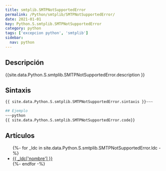 ```yaml
---
title: smtplib.SMTPNotSupportedError
permalink: /Python/smtplib/SMTPNotSupportedError/
date: 2021-01-01
key: Python.S.smtplib.SMTPNotSupportedError
category: python
tags: ['excepcion python', 'smtplib']
sidebar: 
  nav: python
---
```


## Descripción
{{site.data.Python.S.smtplib.SMTPNotSupportedError.description }}

## Sintaxis
~~~python
{{ site.data.Python.S.smtplib.SMTPNotSupportedError.sintaxis }}~~~

## Ejemplo
~~~python
{{ site.data.Python.S.smtplib.SMTPNotSupportedError.code}}
~~~

## Artículos
<ul>
{%- for _ldc in site.data.Python.S.smtplib.SMTPNotSupportedError.ldc -%}
   <li>
       <a href="{{_ldc['url'] }}">{{ _ldc['nombre'] }}</a>
   </li>
{%- endfor -%}
</ul>
